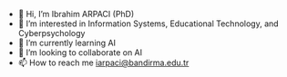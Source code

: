 - 👋 Hi, I’m Ibrahim ARPACI (PhD)
- 👀 I’m interested in Information Systems, Educational Technology, and Cyberpsychology
- 🌱 I’m currently learning AI
- 💞️ I’m looking to collaborate on AI
- 📫 How to reach me iarpaci@bandirma.edu.tr

<!---
iarpaci/iarpaci is a ✨ special ✨ repository because its `README.md` (this file) appears on your GitHub profile.
You can click the Preview link to take a look at your changes.
--->
